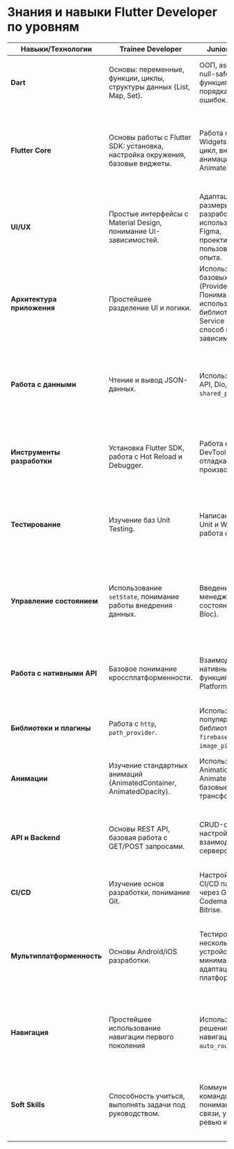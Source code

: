 # Знания и навыки Flutter Developer по уровням

| **Навыки/Технологии**      | **Trainee Developer**                                                         | **Junior Developer**                                                                                                                               | **Middle Developer**                                                                                                             | **Senior Developer**                                                                                         |
|----------------------------|-------------------------------------------------------------------------------|----------------------------------------------------------------------------------------------------------------------------------------------------|----------------------------------------------------------------------------------------------------------------------------------|--------------------------------------------------------------------------------------------------------------|
| **Dart**                   | Основы: переменные, функции, циклы, структуры данных (List, Map, Set).        | ООП, async/await, null-safety, работа с функциями высшего порядка, разбор ошибок.                                                                  | Streams, Isolates, дженерики, Futures, оптимизация GC.                                                                           | Глубокое понимание Dart VM, `dart:ffi`, оптимизация времени выполнения кода.                                 |
| **Flutter Core**           | Основы работы с Flutter SDK: установка, настройка окружения, базовые виджеты. | Работа с Composite Widgets, жизненный цикл, внедрение анимаций (Hero, AnimatedOpacity).                                                            | Создание сложных виджетов, работа с Custom Painter и AnimationController.                                                        | Реализация кастомных Render Objects, оптимизация глубокой иерархии виджетов, проектирование фреймворков.     |
| **UI/UX**                  | Простые интерфейсы с Material Design, понимание UI-зависимостей.              | Адаптация под размеры экранов, разработка с использованием Figma, проектирование пользовательского опыта.                                          | Реализация сложных адаптивных интерфейсов, кастомизация виджетов, внедрение accessibility.                                       | Управление процессами дизайна, создание библиотек UI-компонентов, глубокая работа с анимациями и переходами. |
| **Архитектура приложения** | Простейшее разделение UI и логики.                                            | Использование базовых архитектур (Provider, MVVM). Понимание и использование библиотеки `bloc`, Service Locator, как способ внедрения зависимостей | Использование сложных паттернов, внедрение Dependency Injection с без использования сторонних решений.                           | Разработка масштабируемой архитектуры, ~~внедрение CQRS, Event Sourcing,~~ управление модульностью.          |
| **Работа с данными**       | Чтение и вывод JSON-данных.                                                   | Использование REST API, Dio, `shared_preferences`.                                                                                                 | Работа с GraphQL, Firebase, SQLite, реализация сложных моделей данных, работа с потоками. Базовое понимание и работа с WebSocket | Оптимизация данных через кеширование, работа с распределенными данными, внедрение WebSocket.                 |
| **Инструменты разработки** | Установка Flutter SDK, работа с Hot Reload и Debugger.                        | Работа с Flutter DevTools, базовая отладка производительности.                                                                                     | Использование профилирования (CPU/GPU), интеграция с CI/CD пайплайнами.                                                          | Разработка и управление сложными CI/CD процессами, глубокая оптимизация DevTools.                            |
| **Тестирование**           | Изучение баз Unit Testing.                                                    | Написание простых Unit и Widget тестов, работа с Mocking.                                                                                          | Интеграционные тесты, тестирование бизнес-логики (BLoC/Provider).                                                                | Автоматизация тестирования, внедрение TDD/BDD, управление покрытием и анализ качества кода.                  |
| **Управление состоянием**  | Использование `setState`, понимание работы внедрения данных.                  | Введение в менеджеры состояний (Provider, Bloc).                                                                                                   | Работа с альтернативными менеджерами: Riverpod, Redux, MobX.                                                                     | Создание кастомных менеджеров, оптимизация крупных приложений для многопоточности и многосостояний.          |
| **Работа с нативными API** | Базовое понимание кроссплатформенности.                                       | Взаимодействие с нативными функциями через Platform Channels.                                                                                      | Разработка нативных модулей для Android/iOS, работа с MethodChannel и EventChannel.                                              | Создание плагинов, глубокая оптимизация взаимодействия Flutter и нативного кода.                             |
| **Библиотеки и плагины**   | Работа с `http`, `path_provider`.                                             | Использование популярных библиотек: `Dio`, `firebase_auth`, `image_picker`.                                                                        | Углубленное использование: `rxdart`, `graphql_flutter`.                                                                          | Разработка, публикация и поддержка собственных плагинов.                                                     |
| **Анимации**               | Изучение стандартных анимаций (AnimatedContainer, AnimatedOpacity).           | Использование Hero Animation, AnimatedBuilder, базовые трансформации.                                                                              | Создание сложных пользовательских анимаций, работа с Custom Painter и AnimationController.                                       | Внедрение многослойных анимаций, сложных 3D-эффектов и переходов.                                            |
| **API и Backend**          | Основы REST API, базовая работа с GET/POST запросами.                         | CRUD-операции, настройка взаимодействия с сервером.                                                                                                | Реализация WebSocket и real-time обновлений, работа с OAuth2, глубокая интеграция с GraphQL.                                     | Проектирование API-взаимодействия, внедрение DevOps-решений для backend-интеграции.                          |
| **CI/CD**                  | Изучение основ разработки, понимание Git.                                     | Настройка простого CI/CD пайплайна через GitHub Actions, Codemagic или Bitrise.                                                                    | Полноценная автоматизация сборки и тестирования, настройка Fastlane.                                                             | Построение сложных CI/CD пайплайнов с аналитикой и мониторингом.                                             |
| **Мультиплатформенность**  | Основы Android/iOS разработки.                                                | Тестирование на нескольких устройствах, минимальная адаптация к платформам.                                                                        | Глубокая кастомизация под платформы (плагины, платформенные каналы, темы).                                                       | Разработка приложений для desktop, web, mobile, оптимизация и настройка взаимодействия между платформами.    |
| **Навигация**              | Простейшее использование навигации первого поколения                          | Использование решений для routes навигации: `go_router`, `auto_route`.                                                                             | Глубокое понимание работы навигации, построение сложных маршрутов, внедрение deeplink.                                           | Создание собственных решений для работы с навигацией 2.0.                                                    |
| **Soft Skills**            | Способность учиться, выполнять задачи под руководством.                       | Коммуникация с командой, понимание обратной связи, участие в ревью кода.                                                                           | Руководство подзадачами, помощь коллегам, участие в планировании.                                                                | Наставничество, технический консалтинг, стратегическое планирование проекта, управление командой.            |

